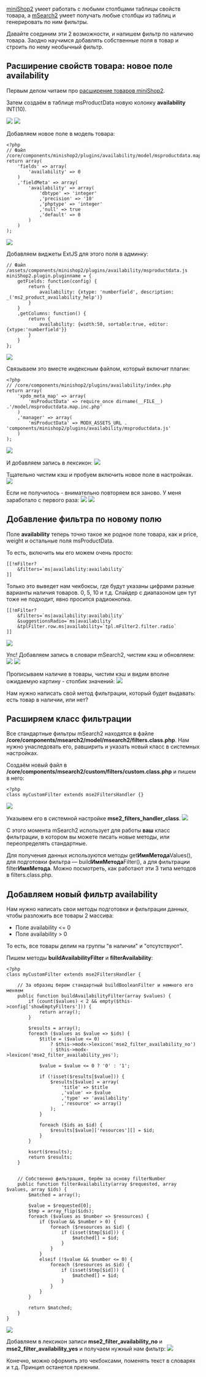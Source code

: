 [miniShop2][1] умеет работать с любыми столбцами таблицы свойств товара, а [mSearch2][2] умеет получать любые столбцы из таблиц и генерировать по ним фильтры.

Давайте соединим эти 2 возможности, и напишем фильтр по наличию товара. Заодно научимся добавлять собственные поля в товар и строить по нему необычный фильтр.

## Расширение свойств товара: новое поле availability
Первым делом читаем про [расширение товаров miniShop2][3].

Затем создаём в таблице msProductData новую колонку **availability** INT(10).

[![](https://file.modx.pro/files/5/0/b/50b2b7853493cc3e400ffc7719ce7a72s.jpg)](https://file.modx.pro/files/5/0/b/50b2b7853493cc3e400ffc7719ce7a72.png)
[![](https://file.modx.pro/files/6/2/6/6262c3163e205ef7f7bccce915014492s.jpg)](https://file.modx.pro/files/6/2/6/6262c3163e205ef7f7bccce915014492.png)

Добавляем новое поле в модель товара:
```
<?php
// Файл /core/components/minishop2/plugins/availability/model/msproductdata.map.inc.php
return array(
	'fields' => array(
		'availability' => 0
	)
	,'fieldMeta' => array(
		'availability' => array(
			'dbtype' => 'integer'
			,'precision' => '10'
			,'phptype' => 'integer'
			,'null' => true
			,'default' => 0
		)
	)
);
```
[![](https://file.modx.pro/files/8/0/0/800be6cb587629b2480883f9e0c69ce4s.jpg)](https://file.modx.pro/files/8/0/0/800be6cb587629b2480883f9e0c69ce4.png)

Добавляем виджеты ExtJS для этого поля в админку:
```
// Файл /assets/components/minishop2/plugins/availability/msproductdata.js
miniShop2.plugin.pluginname = {
	getFields: function(config) {
		return {
			availability: {xtype: 'numberfield', description: _('ms2_product_availability_help')}
		}
	}
	,getColumns: function() {
		return {
			availability: {width:50, sortable:true, editor: {xtype:'numberfield'}}
		}
	}
};
```
[![](https://file.modx.pro/files/9/0/a/90a03e1b6ab23fc57913f821e54bdecfs.jpg)](https://file.modx.pro/files/9/0/a/90a03e1b6ab23fc57913f821e54bdecf.png)

Связываем это вместе индексным файлом, который включит плагин:
```
<?php
// /core/components/minishop2/plugins/availability/index.php
return array(
	'xpdo_meta_map' => array(
		'msProductData' => require_once dirname(__FILE__) .'/model/msproductdata.map.inc.php'
	)
	,'manager' => array(
		'msProductData' => MODX_ASSETS_URL . 'components/minishop2/plugins/availability/msproductdata.js'
	)
);
```
[![](https://file.modx.pro/files/d/e/0/de08c7b92662cf8f349a8761bb19e009s.jpg)](https://file.modx.pro/files/d/e/0/de08c7b92662cf8f349a8761bb19e009.png)

И добавляем запись в лексикон:
[![](https://file.modx.pro/files/d/b/c/dbc0d8f29d135e559ad052c244f335f0s.jpg)](https://file.modx.pro/files/d/b/c/dbc0d8f29d135e559ad052c244f335f0.png)

Тщательно чистим кэш и пробуем включить новое поле в настройках.
[![](https://file.modx.pro/files/1/2/4/124a4466e092bd4340662c7783bc2be5s.jpg)](https://file.modx.pro/files/1/2/4/124a4466e092bd4340662c7783bc2be5.png)

Если не получилось - внимательно повторяем вся заново. У меня заработало с первого раза:
[![](https://file.modx.pro/files/a/9/7/a97179f499ce5eb0329c56860c005bb2s.jpg)](https://file.modx.pro/files/a/9/7/a97179f499ce5eb0329c56860c005bb2.png)
[![](https://file.modx.pro/files/a/8/a/a8ad101ebe4d170ca92c7bfd1f563674s.jpg)](https://file.modx.pro/files/a/8/a/a8ad101ebe4d170ca92c7bfd1f563674.png)

## Добавление фильтра по новому полю
Поле **availability** теперь точно такое же родное поле товара, как и price, weight и остальные поля msProductData.

То есть, включить мы его можем очень просто:
```
[[!mFilter?
	&filters=`ms|availability:availability`
]]
```

Только это выведет нам чекбоксы, где будут указаны цифрами разные варианты наличия товаров. 0, 5, 10 и т.д.
Слайдер с диапазоном цен тут тоже не подходит, явно просится радиокнопка.

```
[[!mFilter?
	&filters=`ms|availability:availability`
	&suggestionsRadio=`ms|availability`
	&tplFilter.row.ms|availability=`tpl.mFilter2.filter.radio`
]]
```
[![](https://file.modx.pro/files/0/5/d/05dc53a3bc715b00efa89be498b8b0f3s.jpg)](https://file.modx.pro/files/0/5/d/05dc53a3bc715b00efa89be498b8b0f3.png)

Упс! Добавляем запись в словари mSearch2, чистим кэш и обновляем:
[![](https://file.modx.pro/files/7/2/4/72429ab995d21fd5447f74e21ee1d7c3s.jpg)](https://file.modx.pro/files/7/2/4/72429ab995d21fd5447f74e21ee1d7c3.png)
[![](https://file.modx.pro/files/e/1/1/e11843246e354e562123930f42f25739s.jpg)](https://file.modx.pro/files/e/1/1/e11843246e354e562123930f42f25739.png)


Прописываем наличие в товары, чистим кэш и видим вполне ожидаемую картину - столбик значений:
[![](https://file.modx.pro/files/3/7/6/376b75e579f656a1a2bef073f466cbe0s.jpg)](https://file.modx.pro/files/3/7/6/376b75e579f656a1a2bef073f466cbe0.png)

Нам нужно написать свой метод фильтрации, который будет выдавать: есть товар в наличии, или нет?

## Расширяем класс фильтрации
Все стандартные фильтры mSearch2 находятся в файле **/core/components/msearch2/model/msearch2/filters.class.php**.
Нам нужно унаследовать его, равширить и указать новый класс в системных настройках.

Создаём новый файл в **/core/components/msearch2/custom/filters/custom.class.php** и пишем в него:
```
<?php
class myCustomFilter extends mse2FiltersHandler {}
```
[![](https://file.modx.pro/files/c/e/1/ce1b59d8e489e9ec87fa2f4b5b937d3fs.jpg)](https://file.modx.pro/files/c/e/1/ce1b59d8e489e9ec87fa2f4b5b937d3f.png)

Указывем его в системной настройке **mse2_filters_handler_class**.
[![](https://file.modx.pro/files/4/1/e/41ef22830e9c9d4a916ba02c79acfafds.jpg)](https://file.modx.pro/files/4/1/e/41ef22830e9c9d4a916ba02c79acfafd.png)

С этого момента mSearch2 использует для работы **ваш** класс фильтрации, в котором вы можете писать новые методы, или переопределять стандартные.

Для получения данных используются методы get**ИмяМетода**Values(), для подготовки фильтра — build**ИмяМетода**Filter(), а для фильтрации filter**ИмяМетода**. Можно посмотреть, как работают эти 3 типа методов в filters.class.php.

## Добавляем новый фильтр availability
Нам нужно написать свои методы подготовки и фильтрации данных, чтобы разложить все товары 2 массива:
<ul>
	<li>Поле availability <= 0</li>
	<li>Поле availability > 0</li>
</ul>
То есть, все товары делим на группы "в наличии" и "отсутствуют".

Пишем методы **buildAvailabilityFilter** и **filterAvailability**:
```
<?php
class myCustomFilter extends mse2FiltersHandler {

	// За образец берем стандартный buildBooleanFilter и немного его меняем
	public function buildAvailabilityFilter(array $values) {
		if (count($values) < 2 && empty($this->config['showEmptyFilters'])) {
			return array();
		}

		$results = array();
		foreach ($values as $value => $ids) {
			$title = ($value <= 0)
				? $this->modx->lexicon('mse2_filter_availability_no')
				: $this->modx->lexicon('mse2_filter_availability_yes');

			$value = $value <= 0 ? '0' : '1';

			if (!isset($results[$value])) {
				$results[$value] = array(
					'title' => $title
					,'value' => $value
					,'type' => 'availability'
					,'resource' => array()
				);
			}

			foreach ($ids as $id) {
				$results[$value]['resources'][] = $id;
			}
		}

		ksort($results);
		return $results;
	}


	// Собственно фильтрация, берём за основу filterNumber
	public function filterAvailability(array $requested, array $values, array $ids) {
		$matched = array();

		$value = $requested[0];
		$tmp = array_flip($ids);
		foreach ($values as $number => $resources) {
			if ($value && $number > 0) {
				foreach ($resources as $id) {
					if (isset($tmp[$id])) {
						$matched[] = $id;
					}
				}
			}
			elseif (!$value && $number <= 0) {
				foreach ($resources as $id) {
					if (isset($tmp[$id])) {
						$matched[] = $id;
					}
				}
			}
		}

		return $matched;
	}
}
```

[![](https://file.modx.pro/files/3/c/5/3c5f44865b879243f4f9ca2d7be16bd2s.jpg)](https://file.modx.pro/files/3/c/5/3c5f44865b879243f4f9ca2d7be16bd2.png)

Добавляем в лексикон записи **mse2_filter_availability_no** и **mse2_filter_availability_yes** и получаем нужный нам фильтр:
[![](https://file.modx.pro/files/4/e/b/4eb544d494a4a7e9b47fde7e938b6dd7s.jpg)](https://file.modx.pro/files/4/e/b/4eb544d494a4a7e9b47fde7e938b6dd7.png)

Конечно, можно оформить это чекбоксами, поменять текст в словарях и т.д. Принцип останется прежним.

[1]: /ru/01_Компоненты/02_miniShop2/
[2]: /ru/01_Компоненты/03_mSearch2/
[3]: http://bezumkin.ru/modx/minishop2/classes/910/
